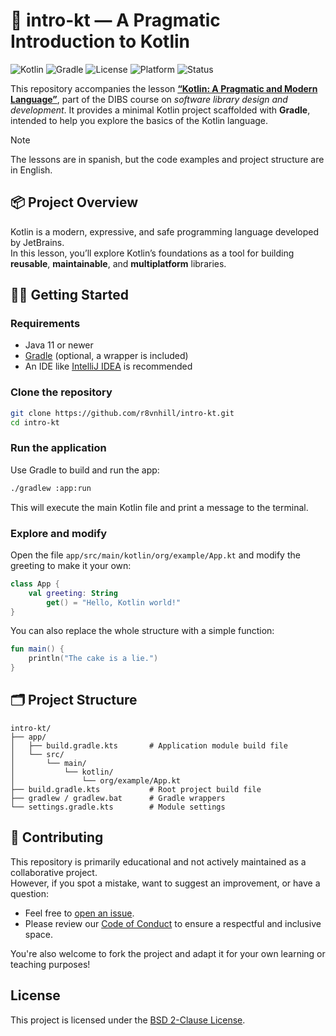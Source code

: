 # 🚀 intro-kt — A Pragmatic Introduction to Kotlin

![Kotlin](https://img.shields.io/badge/kotlin-2.2.0-7F52FF?logo=kotlin)
![Gradle](https://img.shields.io/badge/build%20tool-gradle-02303A?logo=gradle)
![License](https://img.shields.io/badge/license-BSD--2--Clause-blue.svg)
![Platform](https://img.shields.io/badge/platform-JVM-orange)
![Status](https://img.shields.io/badge/status-educational-lightgrey)

This repository accompanies the lesson [**“Kotlin: A Pragmatic and Modern Language”**](https://dibs.ravenhill.cl/docs/type-fundamentals/basics/intro-kotlin), part of the DIBS course on *software library design and development*.
It provides a minimal Kotlin project scaffolded with **Gradle**, intended to help you explore the basics of the Kotlin language.

>[!note]
> The lessons are in spanish, but the code examples and project structure are in English.

## 📦 Project Overview

Kotlin is a modern, expressive, and safe programming language developed by JetBrains.  
In this lesson, you’ll explore Kotlin’s foundations as a tool for building **reusable**, **maintainable**, and **multiplatform** libraries.

## 🧑‍💻 Getting Started

### Requirements

- Java 11 or newer
- [Gradle](https://gradle.org/) (optional, a wrapper is included)
- An IDE like [IntelliJ IDEA](https://www.jetbrains.com/idea/) is recommended

### Clone the repository

```bash
git clone https://github.com/r8vnhill/intro-kt.git
cd intro-kt
```

### Run the application

Use Gradle to build and run the app:

```bash
./gradlew :app:run
```

This will execute the main Kotlin file and print a message to the terminal.

### Explore and modify

Open the file `app/src/main/kotlin/org/example/App.kt` and modify the greeting to make it your own:

```kotlin
class App {
    val greeting: String
        get() = "Hello, Kotlin world!"
}
```

You can also replace the whole structure with a simple function:

```kotlin
fun main() {
    println("The cake is a lie.")
}
```

## 🗂️ Project Structure

```
intro-kt/
├── app/
│   ├── build.gradle.kts       # Application module build file
│   └── src/
│       └── main/
│           └── kotlin/
│               └── org/example/App.kt
├── build.gradle.kts           # Root project build file
├── gradlew / gradlew.bat      # Gradle wrappers
└── settings.gradle.kts        # Module settings
```

## 🤝 Contributing

This repository is primarily educational and not actively maintained as a collaborative project.  
However, if you spot a mistake, want to suggest an improvement, or have a question:

- Feel free to [open an issue](https://github.com/r8vnhill/intro-kt/issues).
- Please review our [Code of Conduct](CODE_OF_CONDUCT.md) to ensure a respectful and inclusive space.

You're also welcome to fork the project and adapt it for your own learning or teaching purposes!

## License

This project is licensed under the [BSD 2-Clause License](LICENSE).
